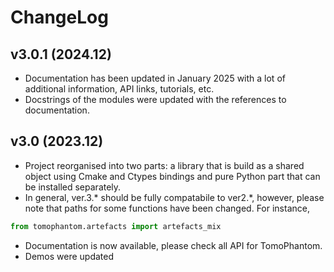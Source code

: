 # ChangeLog

## v3.0.1 (2024.12)

* Documentation has been updated in January 2025 with a lot of additional information, API links, tutorials, etc.
* Docstrings of the modules were updated with the references to documentation. 


## v3.0 (2023.12)
* Project reorganised into two parts: a library that is build as a shared object using Cmake and Ctypes bindings and pure Python part that can be 
installed separately. 
* In general, ver.3.* should be fully compatabile to ver2.*, however, please note that paths for some functions have been changed. For instance,
```python 
from tomophantom.artefacts import artefacts_mix
```
* Documentation is now available, please check all API for TomoPhantom.
* Demos were updated
